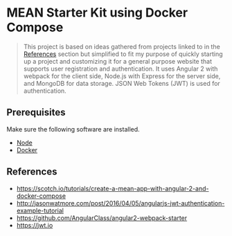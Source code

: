 # MEAN Starter Kit using Docker Compose

> This project is based on ideas gathered from projects linked to in the [References](#references) section but simplified to fit my purpose of quickly starting up a project and customizing it for a general purpose website that supports user registration and authentication. It uses Angular 2 with webpack for the client side, Node.js with Express for the server side, and MongoDB for data storage. JSON Web Tokens (JWT) is used for authentication.

## Prerequisites
Make sure the following software are installed.

- [Node](https://nodejs.org)
- [Docker](https://www.docker.com)

## References
- https://scotch.io/tutorials/create-a-mean-app-with-angular-2-and-docker-compose
- http://jasonwatmore.com/post/2016/04/05/angularjs-jwt-authentication-example-tutorial
- https://github.com/AngularClass/angular2-webpack-starter
- https://jwt.io